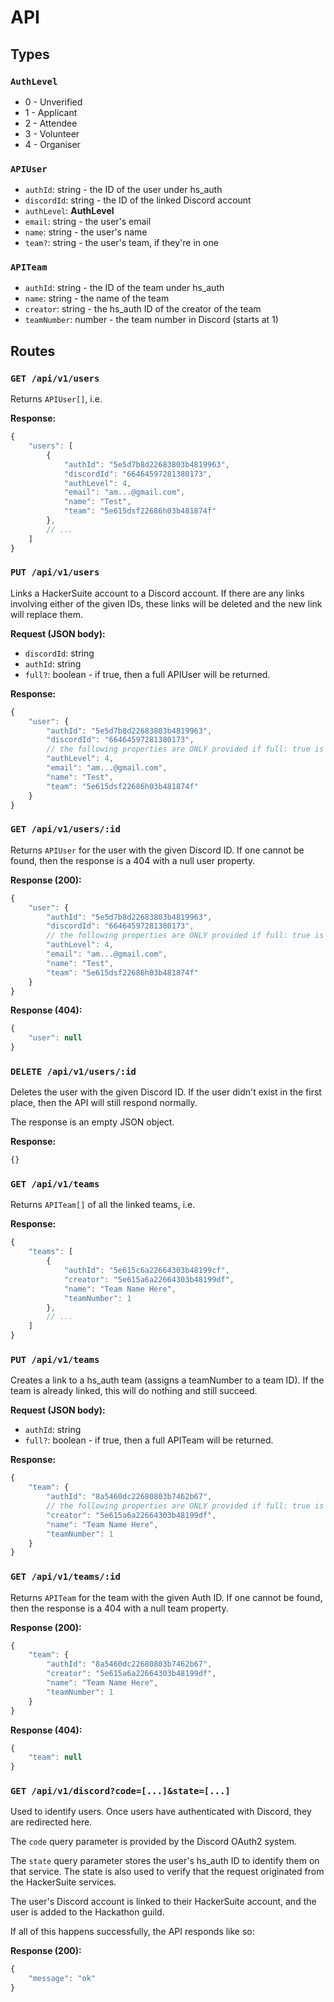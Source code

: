 # API

## Types

### `AuthLevel`
- 0 - Unverified
- 1 - Applicant
- 2 - Attendee
- 3 - Volunteer
- 4 - Organiser

### `APIUser`

- `authId`: string - the ID of the user under hs_auth
- `discordId`: string - the ID of the linked Discord account
- `authLevel`: **AuthLevel**
- `email`: string - the user's email
- `name`: string - the user's name
- `team?`: string - the user's team, if they're in one

### `APITeam`

- `authId`: string - the ID of the team under hs_auth
- `name`: string - the name of the team
- `creator`: string - the hs_auth ID of the creator of the team
- `teamNumber`: number - the team number in Discord (starts at 1)

## Routes

### `GET /api/v1/users`

Returns `APIUser[]`, i.e.

**Response:**
```js
{
    "users": [
        {
            "authId": "5e5d7b8d22683803b4819963",
            "discordId": "66464597281380173",
            "authLevel": 4,
            "email": "am...@gmail.com",
            "name": "Test",
            "team": "5e615dsf22686h03b481874f"
        },
        // ...
    ]
}
```

### `PUT /api/v1/users`

Links a HackerSuite account to a Discord account. If there are any links involving either of the given IDs, these links will be deleted and the new link will replace them.

**Request (JSON body):**

- `discordId`: string
- `authId`: string
- `full?`: boolean - if true, then a full APIUser will be returned.

**Response:**
```js
{
    "user": {
        "authId": "5e5d7b8d22683803b4819963",
        "discordId": "66464597281380173",
        // the following properties are ONLY provided if full: true is passed in the request body!
        "authLevel": 4,
        "email": "am...@gmail.com",
        "name": "Test",
        "team": "5e615dsf22686h03b481874f"
    }
}
```

### `GET /api/v1/users/:id`

Returns `APIUser` for the user with the given Discord ID. If one cannot be found, then the response is a 404
with a null user property.

**Response (200):**
```js
{
    "user": {
        "authId": "5e5d7b8d22683803b4819963",
        "discordId": "66464597281380173",
        // the following properties are ONLY provided if full: true is passed in the request body!
        "authLevel": 4,
        "email": "am...@gmail.com",
        "name": "Test",
        "team": "5e615dsf22686h03b481874f"
    }
}
```

**Response (404):**
```js
{
    "user": null
}
```

### `DELETE /api/v1/users/:id`

Deletes the user with the given Discord ID. If the user didn't exist in the first place, then the API
will still respond normally.

The response is an empty JSON object.

**Response:**
```js
{}
```

### `GET /api/v1/teams`

Returns `APITeam[]` of all the linked teams, i.e.

**Response:**
```js
{
    "teams": [
        {
            "authId": "5e615c6a22664303b48199cf",
            "creator": "5e615a6a22664303b48199df",
            "name": "Team Name Here",
            "teamNumber": 1
        },
        // ...
    ]
}
```

### `PUT /api/v1/teams`

Creates a link to a hs_auth team (assigns a teamNumber to a team ID). If the team is already linked,
this will do nothing and still succeed.

**Request (JSON body):**

- `authId`: string
- `full?`: boolean - if true, then a full APITeam will be returned.

**Response:**
```js
{
    "team": {
        "authId": "8a5460dc22680803b7462b67",
        // the following properties are ONLY provided if full: true is passed in the request body!
        "creator": "5e615a6a22664303b48199df",
        "name": "Team Name Here",
        "teamNumber": 1
    }
}
```

### `GET /api/v1/teams/:id`

Returns `APITeam` for the team with the given Auth ID. If one cannot be found, then the response is a 404
with a null team property.

**Response (200):**
```js
{
    "team": {
        "authId": "8a5460dc22680803b7462b67",
        "creator": "5e615a6a22664303b48199df",
        "name": "Team Name Here",
        "teamNumber": 1
    }
}
```

**Response (404):**
```js
{
    "team": null
}
```


### `GET /api/v1/discord?code=[...]&state=[...]`

Used to identify users. Once users have authenticated with Discord, they are redirected here.

The `code` query parameter is provided by the Discord OAuth2 system.

The `state` query parameter stores the user's hs_auth ID to identify them on that service. The state is also used to verify that the request originated from the HackerSuite services.

The user's Discord account is linked to their HackerSuite account, and the user is added to the Hackathon guild.

If all of this happens successfully, the API responds like so:

**Response (200):**
```js
{
    "message": "ok"
}
```
